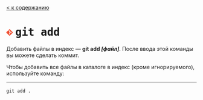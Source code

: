 [< к содержанию](readme.md)

# <img src="Git-Icon-1788C.png" width="17"> <kbd>git add</kbd> 

Добавить файлы в индекс — **git add *[файл]***. После ввода этой команды вы можете сделать коммит.

Чтобы добавить все файлы в каталоге в индекс (кроме игнорируемого), используйте команду:

---

```bash=
git add .
```